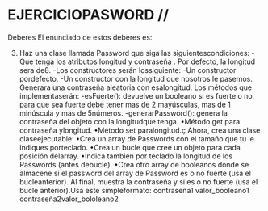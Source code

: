 # EJERCICIOPASWORD // 
Deberes
El enunciado de estos deberes es:

3) Haz una clase llamada Password que siga las siguientescondiciones:
-Que tenga los atributos longitud y contraseña . Por defecto, la longitud sera de8.
-Los constructores serán lossiguiente:
  -Un constructor pordefecto.
  -Un constructor con la longitud que nosotros le pasemos. Generara una contraseña aleatoria con esalongitud.
Los métodos que implementaserán:
  -esFuerte(): devuelve un booleano si es fuerte o no, para que sea fuerte debe tener mas de 2 mayúsculas, mas de 1 minúscula y mas de 5números.
  -generarPassword(): genera la contraseña del objeto con la longitudque tenga.
•Método get para contraseña ylongitud.
•Método set paralongitud.ç
Ahora, crea una clase claseejecutable:
•Crea un array de Passwords con el tamaño que tu le indiques porteclado.
•Crea un bucle que cree un objeto para cada posición delarray.
•Indica también por teclado la longitud de los Passwords (antes debucle).
•Crea otro array de booleanos donde se almacene si el password del array de Password es o no fuerte (usa el bucleanterior).
Al final, muestra la contraseña y si es o no fuerte (usa el bucle anterior).Usa
este simpleformato:   contraseña1 valor_booleano1 contraseña2valor_bololeano2
